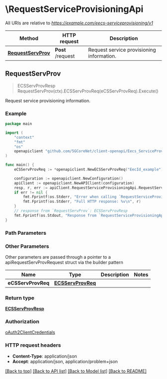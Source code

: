 # \RequestServiceProvisioningApi

All URIs are relative to *https://example.com/eecs-serviceprovisioning/v1*

Method | HTTP request | Description
------------- | ------------- | -------------
[**RequestServProv**](RequestServiceProvisioningApi.md#RequestServProv) | **Post** /request | Request service provisioning information.



## RequestServProv

> ECSServProvResp RequestServProv(ctx).ECSServProvReq(eCSServProvReq).Execute()

Request service provisioning information.

### Example

```go
package main

import (
    "context"
    "fmt"
    "os"
    openapiclient "github.com/5GCoreNet/client-openapi/Eecs_ServiceProvisioning"
)

func main() {
    eCSServProvReq := *openapiclient.NewECSServProvReq("EecId_example") // ECSServProvReq | 

    configuration := openapiclient.NewConfiguration()
    apiClient := openapiclient.NewAPIClient(configuration)
    resp, r, err := apiClient.RequestServiceProvisioningApi.RequestServProv(context.Background()).ECSServProvReq(eCSServProvReq).Execute()
    if err != nil {
        fmt.Fprintf(os.Stderr, "Error when calling `RequestServiceProvisioningApi.RequestServProv``: %v\n", err)
        fmt.Fprintf(os.Stderr, "Full HTTP response: %v\n", r)
    }
    // response from `RequestServProv`: ECSServProvResp
    fmt.Fprintf(os.Stdout, "Response from `RequestServiceProvisioningApi.RequestServProv`: %v\n", resp)
}
```

### Path Parameters



### Other Parameters

Other parameters are passed through a pointer to a apiRequestServProvRequest struct via the builder pattern


Name | Type | Description  | Notes
------------- | ------------- | ------------- | -------------
 **eCSServProvReq** | [**ECSServProvReq**](ECSServProvReq.md) |  | 

### Return type

[**ECSServProvResp**](ECSServProvResp.md)

### Authorization

[oAuth2ClientCredentials](../README.md#oAuth2ClientCredentials)

### HTTP request headers

- **Content-Type**: application/json
- **Accept**: application/json, application/problem+json

[[Back to top]](#) [[Back to API list]](../README.md#documentation-for-api-endpoints)
[[Back to Model list]](../README.md#documentation-for-models)
[[Back to README]](../README.md)


